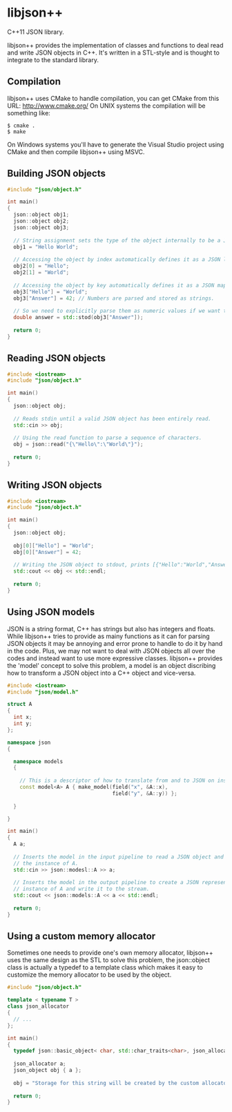 libjson++
=========

C++11 JSON library.

libjson++ provides the implementation of classes and functions to deal read and write JSON objects in C++.
It's written in a STL-style and is thought to integrate to the standard library.

Compilation
-----------

libjson++ uses CMake to handle compilation, you can get CMake from this URL: http://www.cmake.org/
On UNIX systems the compilation will be something like:

    $ cmake .
    $ make

On Windows systems you'll have to generate the Visual Studio project using CMake and then compile libjson++ using MSVC.

Building JSON objects
---------------------

```c++
#include "json/object.h"

int main()
{
  json::object obj1;
  json::object obj2;
  json::object obj3;
  
  // String assignment sets the type of the object internally to be a JSON string.
  obj1 = "Hello World";
  
  // Accessing the object by index automatically defines it as a JSON list.
  obj2[0] = "Hello";
  obj2[1] = "World";
  
  // Accessing the object by key automatically defines it as a JSON map.
  obj3["Hello"] = "World";
  obj3["Answer"] = 42; // Numbers are parsed and stored as strings.
  
  // So we need to explicitly parse them as numeric values if we want to manipulate them.
  double answer = std::stod(obj3["Answer"]);
  
  return 0;
}
```

Reading JSON objects
--------------------

```c++
#include <iostream>
#include "json/object.h"

int main()
{
  json::object obj;
  
  // Reads stdin until a valid JSON object has been entirely read.
  std::cin >> obj;
  
  // Using the read function to parse a sequence of characters.
  obj = json::read("{\"Hello\":\"World\"}");
  
  return 0;
}
```

Writing JSON objects
--------------------

```c++
#include <iostream>
#include "json/object.h"

int main()
{
  json::object obj;
  
  obj[0]["Hello"] = "World";
  obj[0]["Answer"] = 42;
  
  // Writing the JSON object to stdout, prints [{"Hello":"World","Answer":42}]
  std::cout << obj << std::endl;
  
  return 0;
}
```

Using JSON models
-----------------

JSON is a string format, C++ has strings but also has integers and floats.
While libjson++ tries to provide as mainy functions as it can for parsing JSON objects it may be annoying and error prone to handle to do it by hand in the code. Plus, we may not want to deal with JSON objects all over the codes and instead want to use more expressive classes.
libjson++ provides the 'model' concept to solve this problem, a model is an object discribing how to transform a JSON object into a C++ object and vice-versa.
```c++
#include <iostream>
#include "json/model.h"

struct A
{
  int x;
  int y;
};

namespace json
{

  namespace models
  {
    
    // This is a descriptor of how to translate from and to JSON on instances of A.
    const model<A> A { make_model(field("x", &A::x),
                                  field("y", &A::y)) };
  
  }

}

int main()
{
  A a;
  
  // Inserts the model in the input pipeline to read a JSON object and flush it into
  // the instance of A.
  std::cin >> json::modesl::A >> a;
  
  // Inserts the model in the output pipeline to create a JSON representation of the
  // instance of A and write it to the stream.
  std::cout << json::models::A << a << std::endl;
  
  return 0;
}
```

Using a custom memory allocator
-------------------------------

Sometimes one needs to provide one's own memory allocator, libjson++ uses the same design as the STL to solve this problem, the json::object class is actually a typedef to a template class which makes it easy to customize the memory allocator to be used by the object.
```c++
#include "json/object.h"

template < typename T >
class json_allocator
{
  // ...
};

int main()
{
  typedef json::basic_object< char, std::char_traits<char>, json_allocator<char> > json_object;
  
  json_allocator a;
  json_object obj { a };
  
  obj = "Storage for this string will be created by the custom allocator";
  
  return 0;
}
```